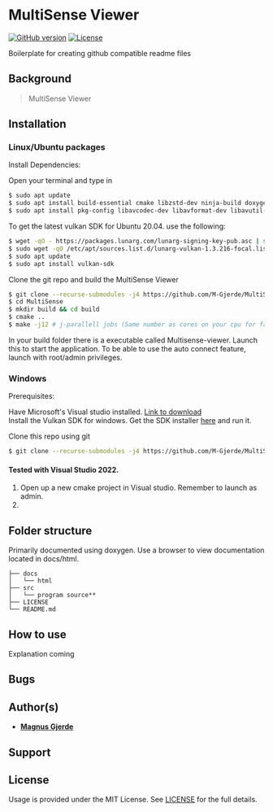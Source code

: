 # MultiSense Viewer

[![GitHub version](https://img.shields.io/badge/version-v0.1.0-blue.svg)](https://github.com/yilber/readme-boilerplate)
[![License](https://img.shields.io/github/license/yilber/readme-boilerplate.svg)](https://github.com/Yilber/readme-boilerplate/blob/master/LICENSE)
<!---
 [![Backers on Patreon](https://img.shields.io/badge/backer-Patreon-orange.svg)](https://www.patreon.com/yilber) [![Backers on Paypal](https://img.shields.io/badge/backer-Paypal-blue.svg)](https://www.paypal.me/Yilber) -->


Boilerplate for creating github compatible readme files

## Background

> MultiSense Viewer

## Installation

### Linux/Ubuntu packages
Install Dependencies:

Open your terminal and type in
```sh
$ sudo apt update
$ sudo apt install build-essential cmake libzstd-dev ninja-build doxygen libsdl2-dev libgl1-mesa-glx libgl1-mesa-dev libvulkan1 libvulkan-dev libassimp-dev opencl-c-headers
$ sudo apt install pkg-config libavcodec-dev libavformat-dev libavutil-dev libswscale-dev libtbb-dev
```
To get the latest vulkan SDK for Ubuntu 20.04. use the following:
```sh
$ wget -qO - https://packages.lunarg.com/lunarg-signing-key-pub.asc | sudo apt-key add -
$ sudo wget -qO /etc/apt/sources.list.d/lunarg-vulkan-1.3.216-focal.list https://packages.lunarg.com/vulkan/1.3.216/lunarg-vulkan-1.3.216-focal.list
$ sudo apt update
$ sudo apt install vulkan-sdk
```
Clone the git repo and build the MultiSense Viewer
```sh
$ git clone --recurse-submodules -j4 https://github.com/M-Gjerde/MultiSense
$ cd MultiSense
$ mkdir build && cd build
$ cmake ..
$ make -j12 # j-parallell jobs (Same number as cores on your cpu for faster compile)
```

In your build folder there is a executable called Multisense-viewer. Launch this to start the application.
To be able to use the auto connect feature, launch with root/admin privileges.

### Windows
Prerequisites:

Have Microsoft's Visual studio installed. [Link to download](https://visualstudio.microsoft.com/vs/) <br/>
Install the Vulkan SDK for windows. Get the SDK installer [here](https://sdk.lunarg.com/sdk/download/1.3.216.0/windows/VulkanSDK-1.3.216.0-Installer.exe) and run it.

Clone this repo using git
``` sh
$ git clone --recurse-submodules -j4 https://github.com/M-Gjerde/MultiSense
```
#### Tested with Visual Studio 2022. 
1. Open up a new cmake project in Visual studio. Remember to launch as admin.
2. 




## Folder structure

Primarily documented using doxygen. Use a browser to view documentation located in docs/html.

```text
├── docs
│   └── html
├── src
│   └── program source**
├── LICENSE
└── README.md
```

## How to use

Explanation coming


## Bugs


## Author(s)

* [**Magnus Gjerde**](https://github.com/M-Gjerde/)

## Support

## License

Usage is provided under the MIT License. See [LICENSE](https://github.com/M-Gjerde/MultiSense/blob/master/LICENSE) for the full details.
